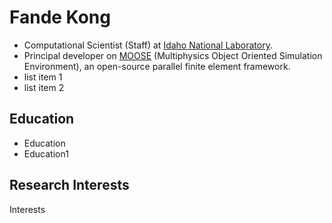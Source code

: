 Fande Kong
==============

* Computational Scientist (Staff) at [Idaho National Laboratory](https://inl.gov).
* Principal developer on [MOOSE](https://www.mooseframework.org)
 (Multiphysics Object Oriented Simulation Environment), an open-source
 parallel finite element framework.
 * list item 1
 * list item 2


Education
-----------

* Education
* Education1

Research Interests
--------------------
Interests
